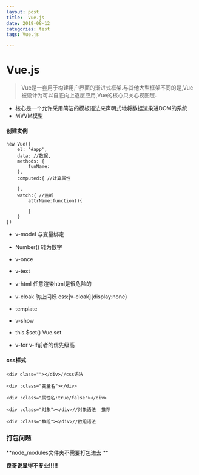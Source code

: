 ```yaml
---
layout: post
title:  Vue.js
date: 2019-08-12
categories: test
tags: Vue.js

---
```


#  Vue.js

> Vue是一套用于构建用户界面的渐进式框架.与其他大型框架不同的是,Vue被设计为可以自底向上逐层应用,Vue的核心只关心视图层.

- 核心是一个允许采用简洁的模板语法来声明式地将数据渲染进DOM的系统
- MVVM模型

#### 创建实例

```
new Vue({
	el: '#app',
	data: //数据,
	methods: {
		funName:
	},
	computed:{ //计算属性
		
	},
	watch:{ //监听
		attrName:function(){
			
		}
	}
})
```

- v-model 与变量绑定
- Number() 转为数字

- v-once
- v-text
- v-html 任意渲染html是很危险的
- v-cloak 防止闪烁 css:[v-cloak]{display:none}
- template
- v-show
- this.$set()    Vue.set
- v-for v-if前者的优先级高

#### css样式

```vue
<div class=""></div>//css语法

<div :class="变量名"></div>

<div :class="属性名:true/false"></div>

<div :class="对象"></div>//对象语法  推荐

<div :class="数组"></div>//数组语法
```



### 打包问题

**node_modules文件夹不需要打包进去 **

**良哥说显得不专业!!!!!**






